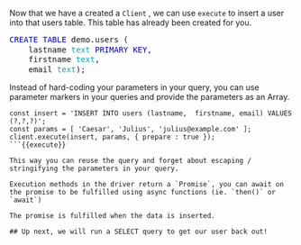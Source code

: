 Now that we have a created a `Client` , we can use `execute` to insert a user into that users table. This table has already been created for you.

<pre style="margin: 0; line-height: 125%"><span style="color: #0000aa">CREATE</span> <span style="color: #0000aa">TABLE</span> demo.users (
    lastname <span style="color: #00aaaa">text</span> <span style="color: #0000aa">PRIMARY</span> <span style="color: #0000aa">KEY</span>,
    firstname <span style="color: #00aaaa">text</span>,
    email <span style="color: #00aaaa">text</span>);
</pre>

Instead of hard-coding your parameters in your query, you can use parameter markers in your queries and provide the parameters as an Array.

```
const insert = 'INSERT INTO users (lastname,  firstname, email) VALUES (?,?,?)';
const params = [ 'Caesar', 'Julius', 'julius@example.com' ];
client.execute(insert, params, { prepare : true });
```{{execute}}

This way you can reuse the query and forget about escaping / stringifying the parameters in your query.

Execution methods in the driver return a `Promise`, you can await on the promise to be fulfilled using async functions (ie. `then()` or `await`)

The promise is fulfilled when the data is inserted.

## Up next, we will run a SELECT query to get our user back out!
